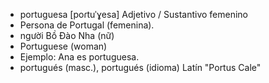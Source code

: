 
- portuguesa	[poɾtuˈɣesa]	Adjetivo / Sustantivo femenino  
- Persona de Portugal (femenina).
- người Bồ Đào Nha (nữ)
- Portuguese (woman)
- Ejemplo: Ana es portuguesa.
- portugués (masc.), portugués (idioma)	Latín "Portus Cale"
